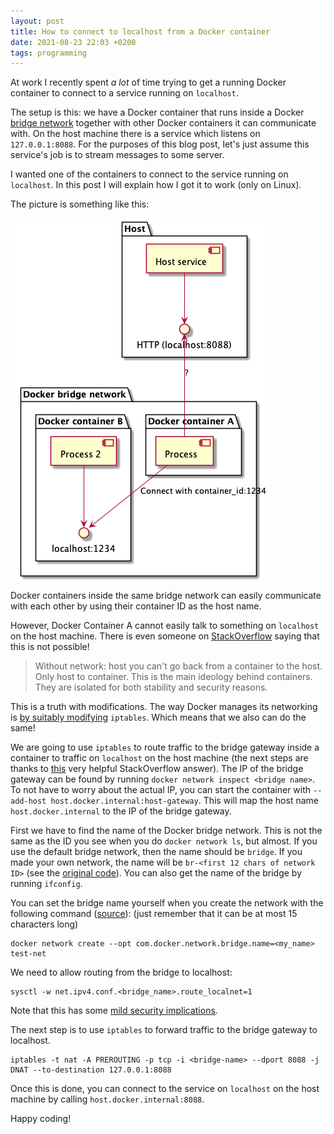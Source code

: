```yaml
---
layout: post
title: How to connect to localhost from a Docker container
date: 2021-08-23 22:03 +0200
tags: programming
---
```


At work I recently spent *a lot* of time trying to get a running Docker container to connect to a service running on `localhost`.

The setup is this: we have a Docker container that runs inside a Docker [bridge network](https://docs.docker.com/network/bridge/) together with other Docker containers it can communicate with. On the host machine there is a service which listens on `127.0.0.1:8088`. For the purposes of this blog post, let's just assume this service's job is to stream messages to some server.

I wanted one of the containers to connect to the service running on `localhost`. In this post I will explain how I got it to work (only on Linux).

The picture is something like this:

![Docker Bridge Network](/assets/localhost_docker.png)

Docker containers inside the same bridge network can easily communicate with each other by using their container ID as the host name.

However, Docker Container A cannot easily talk to something on `localhost` on the host machine. There is even someone on [StackOverflow](https://stackoverflow.com/questions/24319662/from-inside-of-a-docker-container-how-do-i-connect-to-the-localhost-of-the-mach#comment109410097_24319662) saying that this is not possible!

> Without network: host you can't go back from a container to the host. Only host to container. This is the main ideology behind containers. They are isolated for both stability and security reasons.

This is a truth with modifications. The way Docker manages its networking is [by suitably modifying](https://docs.docker.com/network/iptables/) `iptables`. Which means that we also can do the same!

We are going to use `iptables` to route traffic to the bridge gateway inside a container to traffic on `localhost` on the host machine (the next steps are thanks to [this](https://stackoverflow.com/a/57833573/1013553) very helpful StackOverflow answer). The IP of the bridge gateway can be found by running `docker network inspect <bridge name>`. To not have to worry about the actual IP, you can start the container with `--add-host host.docker.internal:host-gateway`. This will map the host name `host.docker.internal` to the IP of the bridge gateway.

First we have to find the name of the Docker bridge network. This is not the same as the ID you see when you do `docker network ls`, but almost. If you use the default bridge network, then the name should be `bridge`. If you made your own network, the name will be `br-<first 12 chars of network ID>` (see the [original code](https://github.com/moby/libnetwork/blob/b3507428be5b458cb0e2b4086b13531fb0706e46/drivers/bridge/bridge.go#L551)). You can also get the name of the bridge by running `ifconfig`.

You can set the bridge name yourself when you create the network with the following command ([source](https://stackoverflow.com/a/43981857/1013553)): (just remember that it can be at most 15 characters long)

```
docker network create --opt com.docker.network.bridge.name=<my_name> test-net
```

We need to allow routing from the bridge to localhost:

```
sysctl -w net.ipv4.conf.<bridge_name>.route_localnet=1
```

Note that this has some [mild security implications](https://security.stackexchange.com/questions/137602/what-are-the-security-implications-of-net-ipv4-conf-eth0-route-localnet-1-rout).

The next step is to use `iptables` to forward traffic to the bridge gateway to localhost.

```
iptables -t nat -A PREROUTING -p tcp -i <bridge-name> --dport 8088 -j DNAT --to-destination 127.0.0.1:8088
```

Once this is done, you can connect to the service on `localhost` on the host machine by calling `host.docker.internal:8088`.

Happy coding!
